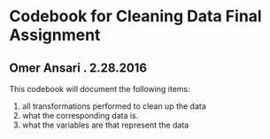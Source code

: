 # Codebook for Cleaning Data Final Assignment
## Omer Ansari . 2.28.2016

This codebook will document the following items:
1. all transformations performed to clean up the data
2. what the corresponding data is.
3. what the variables are that represent the data
